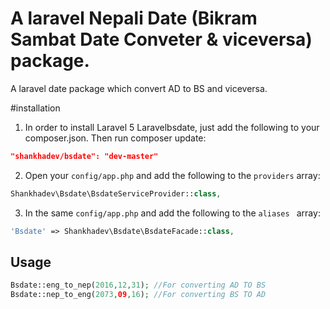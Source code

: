 # A laravel Nepali Date (Bikram Sambat Date Conveter & viceversa) package.
A laravel date package which convert AD to BS and viceversa.

#installation
1) In order to install Laravel 5 Laravelbsdate, just add the following to your composer.json. Then run composer update:

```json
"shankhadev/bsdate": "dev-master"
```

2) Open your `config/app.php` and add the following to the `providers` array:

```php
Shankhadev\Bsdate\BsdateServiceProvider::class,
```

3) In the same `config/app.php` and add the following to the `aliases ` array: 

```php
'Bsdate' => Shankhadev\Bsdate\BsdateFacade::class,
```

## Usage

```php
Bsdate::eng_to_nep(2016,12,31); //For converting AD TO BS
Bsdate::nep_to_eng(2073,09,16); //For converting BS TO AD
```
